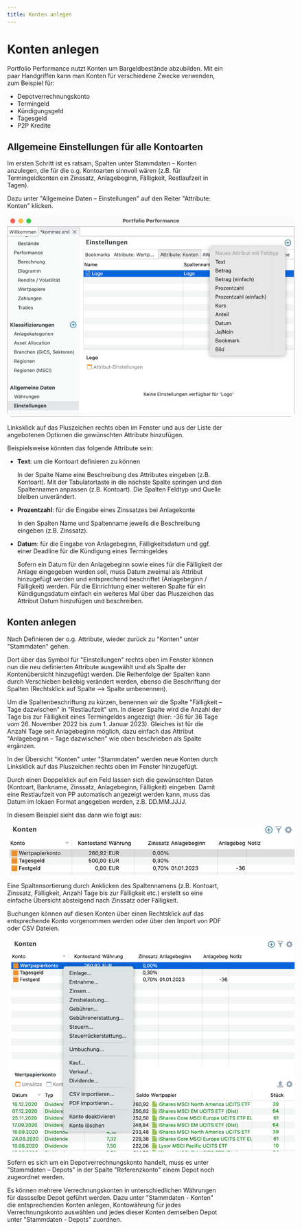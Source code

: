 ```yaml
---
title: Konten anlegen
---
```


# Konten anlegen

Portfolio Performance nutzt Konten um Bargeldbestände abzubilden. Mit ein paar Handgriffen kann man Konten für verschiedene Zwecke verwenden, zum Beispiel für:

* Depotverrechnungskonto
* Termingeld
* Kündigungsgeld
* Tagesgeld
* P2P Kredite

## Allgemeine Einstellungen für alle Kontoarten

Im ersten Schritt ist es ratsam, Spalten unter Stammdaten – Konten anzulegen, die für die o.g. Kontoarten sinnvoll wären (z.B. für Termingeldkonten ein Zinssatz, Anlagebeginn, Fälligkeit, Restlaufzeit in Tagen).

Dazu unter "Allgemeine Daten – Einstellungen" auf den Reiter "Attribute: Konten" klicken.

<a href="../images/assets/accounts/manage_attributes.png"><img alt="Allgemeine Date - Einstellungen - Attribute: Konten" src="../images/assets/accounts/manage_attributes.png" width="670" style="max-width: 670px;" class="screenshot"/></a>


Linksklick auf das Pluszeichen rechts oben im Fenster und aus der Liste der angebotenen Optionen die gewünschten Attribute hinzufügen.

Beispielsweise könnten das folgende Attribute sein:

* **Text**: um die Kontoart definieren zu können

    In der Spalte Name eine Beschreibung des Attributes eingeben (z.B. Kontoart).
    Mit der Tabulatortaste in die nächste Spalte springen und den Spaltennamen anpassen (z.B. Kontoart). Die Spalten Feldtyp und Quelle bleiben unverändert.

* **Prozentzahl**: für die Eingabe eines Zinssatzes bei Anlagekonte

    In den Spalten Name und Spaltenname jeweils die Beschreibung eingeben (z.B. Zinssatz).

* **Datum**: für die Eingabe von Anlagebeginn, Fälligkeitsdatum und ggf. einer Deadline für die Kündigung eines Termingeldes

    Sofern ein Datum für den Anlagebeginn sowie eines für die Fälligkeit der Anlage eingegeben werden soll, muss Datum zweimal als Attribut hinzugefügt werden und entsprechend beschriftet (Anlagebeginn / Fälligkeit) werden. Für die Einrichtung einer weiteren Spalte für ein Kündigungsdatum einfach ein weiteres Mal über das Pluszeichen das Attribut Datum hinzufügen und beschreiben.

## Konten anlegen

Nach Definieren der o.g. Attribute, wieder zurück zu "Konten" unter "Stammdaten" gehen.

Dort über das Symbol für "Einstellungen" rechts oben im Fenster können nun die neu definierten Attribute ausgewählt und als Spalte der Kontenübersicht hinzugefügt werden. Die Reihenfolge der Spalten kann durch Verschieben beliebig verändert werden, ebenso die Beschriftung der Spalten (Rechtsklick auf Spalte --> Spalte umbenennen).

Um die Spaltenbeschriftung zu kürzen, benennen wir die Spalte "Fälligkeit – Tage dazwischen" in "Restlaufzeit" um. In dieser Spalte wird die Anzahl der Tage bis zur Fälligkeit eines Termingeldes angezeigt (hier: -36 für 36 Tage vom 26. November 2022 bis zum 1. Januar 2023). Gleiches ist für die Anzahl Tage seit Anlagebeginn möglich, dazu einfach das Attribut "Anlagebeginn – Tage dazwischen" wie oben beschrieben als Spalte ergänzen.

In der Übersicht "Konten" unter "Stammdaten" werden neue Konten durch Linksklick auf das Pluszeichen rechts oben im Fenster hinzugefügt.

Durch einen Doppelklick auf ein Feld lassen sich die gewünschten Daten (Kontoart, Bankname, Zinssatz, Anlagebeginn, Fälligkeit) eingeben. Damit eine Restlaufzeit von PP automatisch angezeigt werden kann, muss das Datum im lokaen Format angegeben werden, z.B. DD.MM.JJJJ.

In diesem Beispiel sieht das dann wie folgt aus:

<a href="../images/assets/accounts/account_list.png"><img alt="Stammdaten - Konten" src="../images/assets/accounts/account_list.png" width="670" style="max-width: 670px;" class="screenshot"/></a>

Eine Spaltensortierung durch Anklicken des Spaltennamens (z.B. Kontoart, Zinssatz, Fälligkeit, Anzahl Tage bis zur Fälligkeit etc.) erstellt so eine einfache Übersicht absteigend nach Zinssatz oder Fälligkeit.

Buchungen können auf diesen Konten über einen Rechtsklick auf das entsprechende Konto vorgenommen werden oder über den Import von PDF oder CSV Dateien.

<a href="../images/assets/accounts/account_list_context_menu.png"><img alt="Stammdaten - Konten - Kontextmenü" src="../images/assets/accounts/account_list_context_menu.png" width="670" style="max-width: 670px;" class="screenshot"/></a>

Sofern es sich um ein Depotverrechnungskonto handelt, muss es unter "Stammdaten – Depots" in der Spalte "Referenzkonto" einem Depot noch zugeordnet werden.

Es können mehrere Verrechnungskonten in unterschiedlichen Währungen für dassselbe Depot geführt werden. Dazu unter "Stammdaten - Konten" die entsprechenden Konten anlegen, Kontowährung für jedes Verrechnungskonto auswählen und jedes dieser Konten demselben Depot unter "Stammdaten - Depots" zuordnen.
